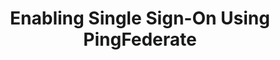 ---
# -------------------------- #
#      Page & Formatting     #
# -------------------------- #

title: Enabling Single Sign-On Using PingFederate
permalink: /account-security/single-sign-on/enabling-pingfederate-saml
summary: "Connect your PingFederate account to Stitch and enable Single Sign-On (SSO)."

input: false
layout: tutorial
feedback: true

key: "single-sign-on-pingfederate"
type: "security"
weight: 4


# -------------------------- #
#         IdP Details        #
# -------------------------- #

idp: true
name: "pingfederate"
display-name: "PingFederate"

setup-name: "PingFederate SAML"

# -------------------------- #
#   RELATED SIDEBAR LINKS    #
# -------------------------- #

related:
  - title: "Single Sign-On documentation"
    link: "{{ link.security.single-sign-on | prepend: site.baseurl }}"

  - title: "Stitch team roles and permissions"
    link: "{{ link.account.team-roles-permissions | prepend: site.baseurl }}"


# -------------------------- #
#        Introduction        #
# -------------------------- #

intro: |
  {% capture sso-admin %}
  If this is the first time SSO is enabled, the Stitch user who configures the connection will become an SSO Admin. Additional SSO Admins may be added by contacting support.

  Refer to the [Team member roles and permissions documentation]({{ link.account.team-roles-permissions | prepend: site.baseurl }}) for more info about privileges in Stitch.
  {% endcapture %}

  {% capture sso-admin-note %}
  Setting up or modifying an existing {{ page.display-name }} connection requires SSO Admin privileges in Stitch. {{ sso-admin }}
  {% endcapture %}

  {% include note.html first-line="**Stitch SSO Admin privileges required**" content=sso-admin-note %}

  {{ page.summary }}

  In this guide, we'll cover:

  {% for step in page.steps %}
  - [{{ step.summary | flatify }}](#{{ step.anchor }})
  {% endfor %}


# -------------------------- #
#        Requirements        #
# -------------------------- #

requirements:
  - item: |
      **SSO Admin privileges in Stitch.** {{ sso-admin }}

  - item: |
      **Administrator privileges in {{ page.display-name }}.** If you don't have these privileges, **contact a {{ page.display-name }} admin before continuing**.

  - item: |
      **Familiarity with {{ page.display-name }} and an existing {{ page.display-name }} adapter instance and signing certificate.** Instructions for configuring {{ page.display-name }} assets are outside the scope of this tutorial; these instructions assume you're familiar with {{ page.display-name }} and have your instance set up already. If you're not sure how to use {{ page.display-name }}, **contact a {{ page.display-name }} admin before continuing.**


# -------------------------- #
#           Content          #
# -------------------------- #

steps:
  - title: "Create and configure an SP connection in {{ page.display-name }}"
    anchor: "create-the-sp-connection"
    summary: "Creating and configuring an SP connection in {{ page.display-name }}"
    content: |
      {% include note.html type="single-line" content="**Note**: This guide was written for PingFederate v10.0.1.5. As a result, the location or names of some pages and fields may be different for you depending on your version." %}

      {% for substep in step.substeps %}
      - [Step 1.{{ forloop.index }}: {{ substep.title | flatify }}](#{{ substep.anchor }})
      {% endfor %}
    substeps:
      - title: "Retrieve your SSO info from Stitch"
        anchor: "retrieve-sso-info-from-stitch"
        content: |
          1. Sign into your Stitch account.
          {% include shared/sso/stitch-sso-menu-path.html type="initial-setup" %}

          Leave this page open - you'll need it to complete the setup.

      - title: "Define the SP connection's general settings"
        anchor: "define-sp-connection-general-settings"
        content: |
          1. Sign into your {{ page.display-name }} account as an administrator.
          2. Under **SP Connections**, click **Create New**:
             
             ![Create New button, highlighted, in the Identity Provider page of PingFederate]({{ site.baseurl }}/images/account-security/sso/pingfederate-create-new-sp-connection.png)
          
          3. In the **Connection Template** tab, select **Do not use a template ...** and then click **Next**.
          4. In the **Connection Type** tab, check **Browser SSO Profiles** and then click **Next**.
          5. In the **Connection Options** tab, check **Browser SSO** and then click **Next**.
          6. In the **Import Metadata** tab, select **None** and then click **Next**.
          7. In the **General Info** tab, fill in the following:
             - **Partner's Entity ID (Connection ID)**: Paste the **Entity ID** value from Stitch into this field.
             - **Connection Name**: Enter a name for the connection. For example: `Stitch`
             - **Base URL**: Paste the **Base URL** value from Stitch into this field.

             The page should look similar to the following:
             
             ![General Info tab of the SP Connection setup flow in PingFederate]({{ site.baseurl }}/images/account-security/sso/pingfederate-connection-general-info-tab.png)

          8. When finished, click **Next**.

      - title: "Define the SP connection's browser SSO configuration"
        anchor: "define-browser-sso-configuration"
        content: |
          {% for substep in substep.sub-substeps %}
          - [Step 1.3.{{ forloop.index }}: {{ substep.title | flatify }}](#{{ substep.anchor }})
          {% endfor %}

        sub-substeps:
          - title: "Define the SP connection's attribute contract"
            anchor: "define-app-attribute-contract"
            content: |
              Next, you'll define the user attributes for the app:

              <table>
                <tr>
                  <td>
                    <strong>#</strong>
                  </td>
                  <td>
                    <strong>SAML attribute name</strong>
                  </td>
                  <td>
                    <strong>Attribute name format</strong>
                  </td>
                </tr>
                {% for parameter in page.saml-parameters %}
                  <tr>
                    <td>
                      {{ forloop.index }}
                    </td>
                    <td>
                      {{ parameter.saml-name }}
                    </td>
                    <td>
                      {{ parameter.attribute-name-format }}
                    </td>
                  </tr>
                {% endfor %}
              </table>

              1. On the **Browser SSO** page, click the **Configure Browser SSO** button.
              2. On the **SAML Profiles** page:
                 1. Check **IDP-Initiated SSO** and **SP-Initiated SSO**.
                 2. Click **Next**.
              3. In the **Assertion Lifetime** tab, click **Next**.
              4. In the **Assertion Creation** tab:
                 1. Click **Configure Assertion Creation**.
                 2. In the **Identity Mapping** tab, select **Standard** and then click **Next**.
                 3. In the **Attribute Contract** tab:
                    1. In the **SAML_SUBJECT > Subject Name Format** field, select `urn:oasis:names:tc:SAML:1.1:nameid-format:emailAddress`.
                    2. In **Extend the Contract** section:
                       1. In the blank field, enter the **SAML attribute name** of an attribute in the table above. For example: `email`
                       2. In the **Attribute Name Format** field, select `urn:oasis:names:tc:SAML:2.0:attrname-format:basic`.
                       3. Repeat these steps until all attributes in the table have been added. The page should look similar to the following:

                          ![Identity Mapping tab in the SP Connection > Browser SSO setup flow]({{ site.baseurl }}/images/account-security/sso/pingfederate-attribute-contract-tab.png)

                    3. When finished, click **Next**.

          - title: "Define the SP connection's authentication source map"
            anchor: "define-sp-connection-authentication-source-map"
            content: |
              {% include note.html type="single-line" content="**Note**: These instructions assume you already have an adapter instance set up in your PingFederate account. If you don't, you'll need to create one first and then follow these steps." %}

              1. In the **Authentication Source Mapping** tab, click **Map New Adapter Instance**.
              2. In the **Adapter Instance** tab, select the instance you want to use and click **Next**.
              3. In the **Mapping Method** tab, select **Use only the adapter contract values in the SAML assertion** and click **Next**.
              4. In the **Attribute Contract Fulfillment** tab, populate each of the **Attribute Contract** values according to your Adapter Instance.
              5. When finished, click **Next**.

          - title: "Complete the SP connection's assertion creation"
            anchor: "complete-assertion-creation"
            content: |
              1. In the **Issuance Criteria** tab, click **Next**.
              2. In the **Summary** tab, click **Done**. 
              3. You'll be redirected back to the **Authentication Source Mapping** tab. Click **Next**.
              4. On the **Summary** tab, click **Done**.
              5. You'll be redirected back to the **Assertion Creation** tab. Click **Next**.

          - title: "Define the SP connection's protocol settings"
            anchor: "define-sp-connection-protocol-settings"
            content: |
              1. In the **Protocol Settings** tab, click **Configure Protocol Settings**.
              2. In the **Assertion Consumer Service URL** tab, fill in the following:
                 1. Check the **Default** box.
                 2. **Binding**: Select **POST**.
                 3. **Endpoint URL**: Paste the **Endpoint URL** value from Stitch.
                 4. Click **Add**. The page should look similar to the following:

                    ![Assertion Consumer Service URL tab in the SP Connection > Browser SSO configuration flow]({{ site.baseurl }}/images/account-security/sso/pingfederate-consumer-service-url-tab.png)
                 5. Click **Next**.
              3. In the **Allowable SAML Bindings** tab:
                 1. Check **POST** and **REDIRECT**.
                 2. Click **Next**.
              4. Accept the defaults for the **Signature Policy** and **Encryption Policy** tabs by clicking **Next**.
              5. In the **Summary** tab, review the configuration and click **Done** when finished.
              6. You'll be redirected back to the **Protocol Settings** tab. Click **Next**.
              7. In the **Summary** tab, click **Done** to complete the app's browser SSO configuration.

      - title: "Configure the SP connection's credentials"
        anchor: "configure-sp-connection-credentials"
        content: |
          {% include note.html type="single-line" content="**Note**: These instructions assume you already have a signing certificate set up in your PingFederate account. If you don't, you'll need to create one first and then follow these steps." %}

          1. After clicking **Done**, you'll be redirected back to the **Browser SSO** tab. Click **Next**.
          2. In the **Credentials** tab, click **Configure Credentials**.
          3. In the **Digital Signature Settings** tab, select a **Signing Certificate**.
          4. Check these boxes:
             - **Include the certificate in the signature [KEYINFO] element**
             - **Include the raw key in the signature [KEYVALUE] element**

             The page should look similar to the following:

             ![Digital Signature Settings tab in the SP Connection > Credentials setup flow]({{ site.baseurl }}/images/account-security/sso/pingfederate-configure-digital-signature-settings.png)
          5. When finished, click **Next**.
          6. On the **Summary** tab, click **Done**.

      - title: "Grant users access"
        anchor: "grant-user-access"
        content: |
          The last step to configuring the connection is to grant access to users in your {{ page.display-name }} instance. This ensures that they'll be able to access Stitch via SSO.

          Using the process your organization follows, grant Stitch {{ page.display-name }} access to your colleagues.

  - title: "Download the SP connection's SAML metadata file"
    anchor: "download-sp-connection-saml-metadata-file"
    summary: "Downloading the SP connection's SAML metadata file"
    content: |
      1. In the left sidenav, click **Settings > System**.
      2. On the **System** page, click **SAML Metadata > Metadata Export**.
      3. In the **Metadata Role** tab, select **I am the Identity Provider (IDP)** and  click **Next**.
      4. In the **Metadata Mode** tab, select **Use a connection for metadata generation** and click **Next**.
      5. In the **Connection Metadata** tab, select the SP connection you created in [Step 1](#create-the-sp-connection) and click **Next**.
      6. In the **Metadata Signing** tab:
         1. Select your **Signing Certificate**.
         2. Check these boxes:
            - **Include the certificate in the signature [KEYINFO] element**
            - **Include the raw key in the signature [KEYVALUE] element**
         3. Click **Next**.
      7. In the **Export & Summary** tab, click **Export**. Save the file somewhere convenient - you'll need it to complete the setup in Stitch.

  - title: "Connect to Stitch"
    anchor: "connect-to-stitch"
    summary: "Connecting your {{ page.display-name }} SP connection to Stitch"
    content: |
      Navigate back to the page where your Stitch account is open.

      1. In Stitch, scroll down to the **Connect to Stitch** section of the {{ page.display-name }} setup page.
      2. Click **Upload SAML Metadata**.
      3. Locate and select the SAML metadata file you downloaded in [Step 2](#download-sp-connection-saml-metadata-file).

  - title: "Activate SSO"
    anchor: "activate-sso"
    summary: "Activating SSO for your Stitch account"
    content: |
      When finished, click the **Activate SSO** button.

next-steps: |
  After you've enabled SSO for your Stitch account, remember to grant Stitch access to users in your {{ page.display-name }} instance, if you haven't already.


# -------------------------- #
#          Metadata          #
# -------------------------- #

saml-parameters:
  - saml-name: "given_name"
    attribute-name-format: &attribute-name-format "urn:oasis:names:tc:SAML:2.0:attrname-format:basic"
  - saml-name: "family_name"
    attribute-name-format: *attribute-name-format 
  - saml-name: "email"
    attribute-name-format: *attribute-name-format
---